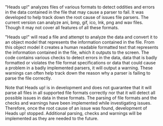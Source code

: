 "Heads up!" analyzes files of various formats to detect oddities and errors in the data contained in the file that may cause a parser to fail. It was developed to help track down the root cause of issues file parsers. The current version can analyze ani, bmp, gif, ico, lnk, png and wav files. Though it may not cover all features of all these formats.

"Heads up!" will read a file and attempt to analyze the data and convert it to an object model that represents the information contained in the file. From this object model it creates a human readable formatted text that represents the information contained in the file, which it outputs to the screen. The code contains various checks to detect errors in the data, data that is badly formatted or violates the file format specifications or data that could cause a problem in a badly implemented parsers, it will output a warning. These warnings can often help track down the reason why a parser is failing to parse the file correctly.

Note that Heads up! is in development and does not guarantee that it will parse all files in all supported file formats correctly nor that it will detect all possible issues in data in these formats. The parsing of file formats and the checks and warnings have been implemented while investigating issues. Therefore, once the root cause of an issue was found, development of Heads up! stopped. Additional parsing, checks and warnings will be implemented as they are needed to the future.